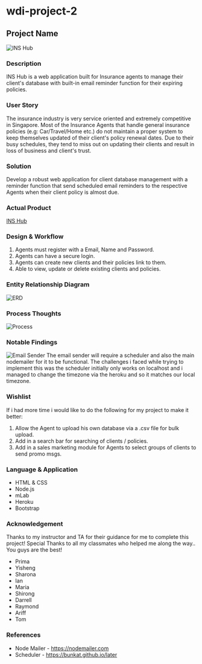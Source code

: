 # wdi-project-2

## Project Name
![INS Hub](http://i.imgur.com/9tbKxJa.png)

### Description
INS Hub is a web application built for Insurance agents to manage their client's database with built-in email reminder function for their expiring policies.

### User Story
The insurance industry is very service oriented and extremely competitive in Singapore. 
Most of the Insurance Agents that handle general insurance policies (e.g: Car/Travel/Home etc.) 
do not maintain a proper system to keep themselves updated of their client's policy renewal dates.
Due to their busy schedules, they tend to miss out on updating their clients and result in loss of business and client's trust.

### Solution
Develop a robust web application for client database management with a reminder function that send scheduled email reminders to
the respective Agents when their client policy is almost due.

### Actual Product
[INS Hub](https://pure-sierra-62030.herokuapp.com)

### Design & Workflow
1) Agents must register with a Email, Name and Password.
2) Agents can have a secure login.
3) Agents can create new clients and their policies link to them. 
4) Able to view, update or delete existing clients and policies.

### Entity Relationship Diagram
![ERD](http://i.imgur.com/wKksrcw.jpg)

### Process Thoughts
![Process](http://i.imgur.com/ZZD3bc3.jpg)

### Notable Findings
![Email Sender](http://i.imgur.com/YwiX4rI.png)
The email sender will require a scheduler and also the main nodemailer for it to be functional.
The challenges i faced while trying to implement this was the scheduler initially only works on localhost and i managed to change the timezone via the heroku and so it matches our local timezone.

### Wishlist
If i had more time i would like to do the following for my project to make it better:
1) Allow the Agent to upload his own database via a .csv file for bulk upload.
2) Add in a search bar for searching of clients / policies.
3) Add in a sales marketing module for Agents to select groups of clients to send promo msgs.


### Language & Application
- HTML & CSS
- Node.js
- mLab
- Heroku
- Bootstrap

### Acknowledgement
Thanks to my instructor and TA for their guidance for me to complete this project!
Special Thanks to all my classmates who helped me along the way.. You guys are the best!
- Prima
- Yisheng
- Sharona
- Ian
- Maria
- Shirong
- Darrell
- Raymond
- Ariff
- Tom

### References
- Node Mailer - https://nodemailer.com
- Scheduler - https://bunkat.github.io/later

